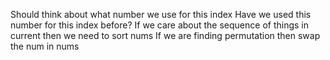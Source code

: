 Should think about what number we use for this index
Have we used this number for this index before?
If we care about the sequence of things in current then we need to sort nums
If we are finding permutation then swap the num in nums